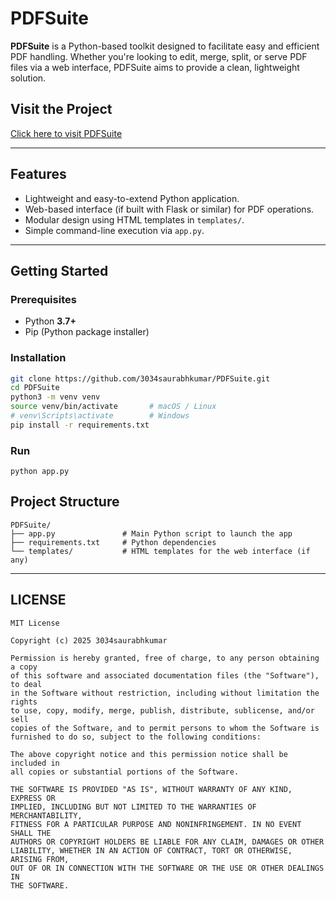 # PDFSuite

**PDFSuite** is a Python-based toolkit designed to facilitate easy and efficient PDF handling. Whether you're looking to edit, merge, split, or serve PDF files via a web interface, PDFSuite aims to provide a clean, lightweight solution.

## Visit the Project
[Click here to visit PDFSuite](https://pdfsuite.onrender.com/)

---

## Features

- Lightweight and easy-to-extend Python application.
- Web-based interface (if built with Flask or similar) for PDF operations.
- Modular design using HTML templates in `templates/`.
- Simple command-line execution via `app.py`.

---

## Getting Started

### Prerequisites

- Python **3.7+**
- Pip (Python package installer)

### Installation

```bash
git clone https://github.com/3034saurabhkumar/PDFSuite.git
cd PDFSuite
python3 -m venv venv
source venv/bin/activate       # macOS / Linux
# venv\Scripts\activate        # Windows
pip install -r requirements.txt
```

### Run
`python app.py`

## Project Structure

```
PDFSuite/
├── app.py               # Main Python script to launch the app
├── requirements.txt     # Python dependencies
└── templates/           # HTML templates for the web interface (if any)
```


---

## **LICENSE**
```text
MIT License

Copyright (c) 2025 3034saurabhkumar

Permission is hereby granted, free of charge, to any person obtaining a copy
of this software and associated documentation files (the "Software"), to deal
in the Software without restriction, including without limitation the rights  
to use, copy, modify, merge, publish, distribute, sublicense, and/or sell  
copies of the Software, and to permit persons to whom the Software is  
furnished to do so, subject to the following conditions:

The above copyright notice and this permission notice shall be included in  
all copies or substantial portions of the Software.

THE SOFTWARE IS PROVIDED "AS IS", WITHOUT WARRANTY OF ANY KIND, EXPRESS OR  
IMPLIED, INCLUDING BUT NOT LIMITED TO THE WARRANTIES OF MERCHANTABILITY,  
FITNESS FOR A PARTICULAR PURPOSE AND NONINFRINGEMENT. IN NO EVENT SHALL THE  
AUTHORS OR COPYRIGHT HOLDERS BE LIABLE FOR ANY CLAIM, DAMAGES OR OTHER  
LIABILITY, WHETHER IN AN ACTION OF CONTRACT, TORT OR OTHERWISE, ARISING FROM,  
OUT OF OR IN CONNECTION WITH THE SOFTWARE OR THE USE OR OTHER DEALINGS IN  
THE SOFTWARE.
